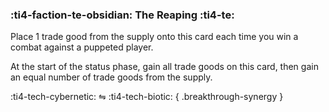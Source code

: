 ### :ti4-faction-te-obsidian: **The Reaping** :ti4-te:

Place 1 trade good from the supply onto this card each time you win a combat against a puppeted player.

At the start of the status phase, gain all trade goods on this card, then gain an equal number of trade goods from the supply.

:ti4-tech-cybernetic: ⇋ :ti4-tech-biotic:
{ .breakthrough-synergy }
